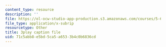 ```yaml
---
content_type: resource
description: ''
file: https://ol-ocw-studio-app-production.s3.amazonaws.com/courses/5-60-thermodynamics-kinetics-spring-2008/71c5abb8e5bd5ca5a6533b4c0b6836cd_e124JF_DHCQ.vtt
file_type: application/x-subrip
resourcetype: Other
title: 3play caption file
uid: 71c5abb8-e5bd-5ca5-a653-3b4c0b6836cd
---
```

